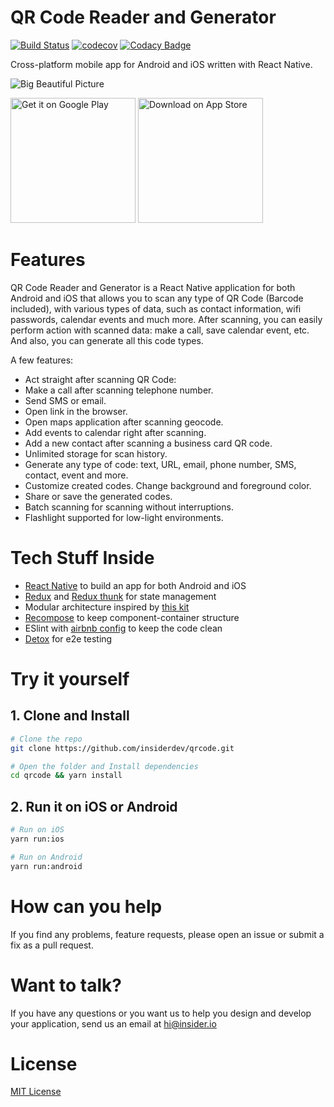 # QR Code Reader and Generator

[![Build Status](https://app.bitrise.io/app/f1d145ef19337c8a/status.svg?token=1ixKk28nzlq9R_E-Pb5uXw&branch=master)](https://app.bitrise.io/app/f1d145ef19337c8a)
[![codecov](https://codecov.io/gh/insiderdev/qrcode/branch/master/graph/badge.svg)](https://codecov.io/gh/insiderdev/qrcode)
[![Codacy Badge](https://api.codacy.com/project/badge/Grade/498cd80cad28425dad44c1fbc63243a1)](https://www.codacy.com/app/sdgaykov/qrcode?utm_source=github.com&amp;utm_medium=referral&amp;utm_content=insiderdev/qrcode&amp;utm_campaign=Badge_Grade)

Cross-platform mobile app for Android and iOS written with React Native.

![Big Beautiful Picture](https://i.imgur.com/PKMCXY0.png)

<a target="_blank" href='https://play.google.com/store/apps/details?id=io.insider.apps.qr'><img width="200" alt='Get it on Google Play' src='https://play.google.com/intl/en_us/badges/images/generic/en_badge_web_generic.png'/></a>
<a target="_blank" href='https://itunes.apple.com/us/app/id1445350234'><img width="200" alt='Download on App Store' src='https://i.imgur.com/7IxtMV0.png'/></a>

# Features

QR Code Reader and Generator is a React Native application for both Android and iOS that allows you to scan any type of QR Code (Barcode included), with various types of data, such as contact information, wifi passwords, calendar events and much more. After scanning, you can easily perform action with scanned data: make a call, save calendar event, etc. And also, you can generate all this code types.

A few features:
- Act straight after scanning QR Code: 
- Make a call after scanning telephone number.
- Send SMS or email.
- Open link in the browser.
- Open maps application after scanning geocode.
- Add events to calendar right after scanning.
- Add a new contact after scanning a business card QR code.
- Unlimited storage for scan history.
- Generate any type of code: text, URL, email, phone number, SMS, contact, event and more.
- Customize created codes. Change background and foreground color.
- Share or save the generated codes.
- Batch scanning for scanning without interruptions.
- Flashlight supported for low-light environments.

# Tech Stuff Inside

- [React Native](https://facebook.github.io/react-native/) to build an app for both Android and iOS
- [Redux](https://redux.js.org/) and [Redux thunk](https://github.com/reduxjs/redux-thunk) for state management
- Modular architecture inspired by [this kit](https://github.com/futurice/pepperoni-app-kit)
- [Recompose](https://github.com/acdlite/recompose) to keep component-container structure
- ESlint with [airbnb config](https://github.com/airbnb/javascript) to keep the code clean
- [Detox](https://github.com/wix/Detox) for e2e testing

# Try it yourself

## 1. Clone and Install
```bash
# Clone the repo
git clone https://github.com/insiderdev/qrcode.git

# Open the folder and Install dependencies
cd qrcode && yarn install
```

## 2. Run it on iOS or Android
```bash
# Run on iOS
yarn run:ios

# Run on Android
yarn run:android
```

# How can you help
If you find any problems, feature requests, please open an issue or submit a fix as a pull request.

# Want to talk?
If you have any questions or you want us to help you design and develop your application, send us an email at [hi@insider.io](mailto:hi@insider.io)

# License

[MIT License](LICENSE)
